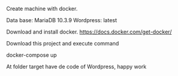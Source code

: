 Create machine with docker.

Data base: MariaDB 10.3.9
Wordpress: latest

Download and install docker.
https://docs.docker.com/get-docker/

Download this project and execute command 

docker-compose up

At folder target have de code of Wordpress, happy work
